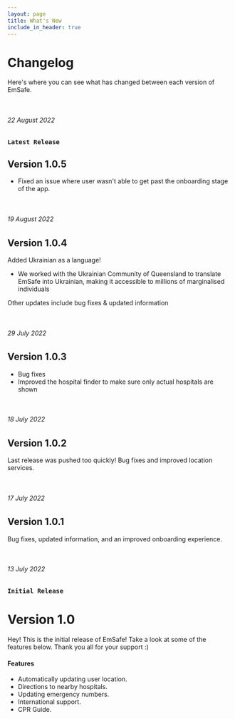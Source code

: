 ```yaml
---
layout: page
title: What's New
include_in_header: true
---
```


# Changelog
Here's where you can see what has changed between each version of EmSafe.

<br>

###### 22 August 2022
### `Latest Release`
## **Version 1.0.5**
- Fixed an issue where user wasn't able to get past the onboarding stage of the app.

<br>

###### 19 August 2022
## **Version 1.0.4**
Added Ukrainian as a language!
- We worked with the Ukrainian Community of Queensland to translate EmSafe into Ukrainian, making it accessible to millions of marginalised individuals

Other updates include bug fixes & updated information

<br>

###### 29 July 2022
## **Version 1.0.3**
- Bug fixes
- Improved the hospital finder to make sure only actual hospitals are shown

<br>

###### 18 July 2022
## **Version 1.0.2**
Last release was pushed too quickly! Bug fixes and improved location services. 

<br>

###### 17 July 2022
## **Version 1.0.1**
Bug fixes, updated information, and an improved onboarding experience.

<br>

###### 13 July 2022
### `Initial Release`
# **Version 1.0**
Hey! This is the initial release of EmSafe! Take a look at some of the features below. Thank you all for your support :)


#### Features
- Automatically updating user location.
- Directions to nearby hospitals.
- Updating emergency numbers.
- International support.
- CPR Guide.
<br>